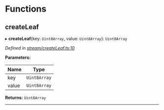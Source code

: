 

# Functions

<a id="createleaf"></a>

##  createLeaf

▸ **createLeaf**(key: *`Uint8Array`*, value: *`Uint8Array`*): `Uint8Array`

*Defined in [stream/createLeaf.ts:10](https://github.com/polkadot-js/common/blob/33f3ed5/packages/trie-codec/src/stream/createLeaf.ts#L10)*

**Parameters:**

| Name | Type |
| ------ | ------ |
| key | `Uint8Array` |
| value | `Uint8Array` |

**Returns:** `Uint8Array`

___


